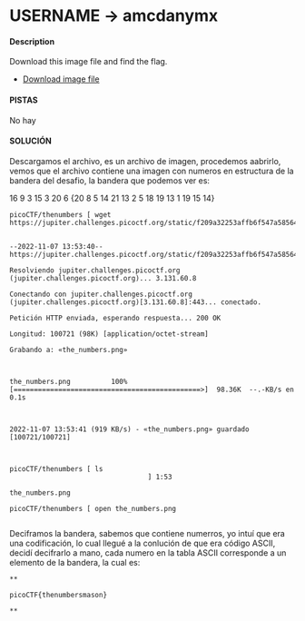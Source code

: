 # USERNAME -> amcdanymx

#### Description

Download this image file and find the flag.

-   [Download image file](https://artifacts.picoctf.net/c/138/drawing.flag.svg)


#### PISTAS
No hay 


#### SOLUCIÓN
Descargamos el archivo, es un archivo de imagen, procedemos  aabrirlo, vemos que el archivo contiene una imagen con numeros en estructura de la bandera del desafio, la bandera que podemos ver es:


16 9 3 15 3 20 6 {20 8 5 14 21 13 2 5 18 19 13 1 19 15 14}


```
picoCTF/thenumbers [ wget https://jupiter.challenges.picoctf.org/static/f209a32253affb6f547a585649ba4fda/the_numbers.png   

--2022-11-07 13:53:40--  https://jupiter.challenges.picoctf.org/static/f209a32253affb6f547a585649ba4fda/the_numbers.png

Resolviendo jupiter.challenges.picoctf.org (jupiter.challenges.picoctf.org)... 3.131.60.8

Conectando con jupiter.challenges.picoctf.org (jupiter.challenges.picoctf.org)[3.131.60.8]:443... conectado.

Petición HTTP enviada, esperando respuesta... 200 OK

Longitud: 100721 (98K) [application/octet-stream]

Grabando a: «the_numbers.png»

  

the_numbers.png          100%[==============================================>]  98.36K  --.-KB/s en 0.1s    

  

2022-11-07 13:53:41 (919 KB/s) - «the_numbers.png» guardado [100721/100721]

  

picoCTF/thenumbers [ ls                                                                                 ] 1:53

the_numbers.png

picoCTF/thenumbers [ open the_numbers.png                               
```

Deciframos la bandera, sabemos que contiene numerros, yo intuí que era una codificación, lo cual llegué a la conlución de que era código ASCII, decidí decifrarlo a mano, cada numero en la tabla ASCII corresponde a un elemento de la bandera, la cual es:

```
**

picoCTF{thenumbersmason}

**

```
